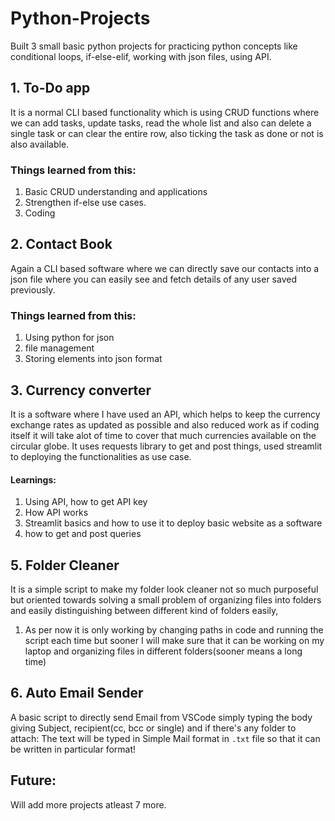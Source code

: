 # Python-Projects

Built 3 small basic python projects for practicing python concepts like conditional loops, if-else-elif, working with json files, using API.

## 1. To-Do app 
It is a normal CLI based functionality which is using CRUD functions where we can add tasks, update tasks, read the whole list and also can delete a single task or can clear the entire row, also ticking the task as done or not is also available.
### Things learned from this:
1. Basic CRUD understanding and applications
2. Strengthen if-else use cases.
3. Coding 

## 2. Contact Book
Again a CLI based software where we can directly save our contacts into a json file where you can easily see and fetch details of any user saved previously. 
### Things learned from this:
1. Using python for json
2. file management
3. Storing elements into json format

## 3. Currency converter
It is a software where I have used an API, which helps to keep the currency exchange rates as updated as possible and also reduced work as if coding itself it will take alot of time to cover that much currencies available on the circular globe. It uses requests library to get and post things, used streamlit to deploying the functionalities as use case. 
#### Learnings:
1. Using API, how to get API key
2. How API works
3. Streamlit basics and how to use it to deploy basic website as a software
4. how to get and post queries

## 5. Folder Cleaner
It is a simple script to make my folder look cleaner not so much purposeful but oriented towards solving a small problem of organizing files into folders and easily distinguishing between different kind of folders easily,
1. As per now it is only working by changing paths in code and running the script each time but sooner I will make sure that it can be working on my laptop and organizing files in different folders(sooner means a long time)

## 6. Auto Email Sender
A basic script to directly send Email from VSCode simply typing the body giving Subject, recipient(cc, bcc or single) and if there's any folder to attach: The text will be typed in Simple Mail format in ```.txt``` file so that it can be written in particular format!


## Future:

Will add more projects atleast 7 more.


